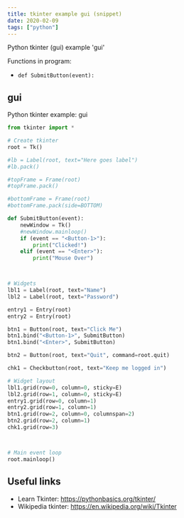 ```yaml
---
title: tkinter example gui (snippet)
date: 2020-02-09
tags: ["python"]
---
```

Python tkinter (gui) example 'gui'

Functions in program: 
* `def SubmitButton(event):`

## gui

Python tkinter example: gui

```python
from tkinter import *

# Create tkinter
root = Tk()

#lb = Label(root, text="Here goes label")
#lb.pack()

#topFrame = Frame(root)
#topFrame.pack()

#bottomFrame = Frame(root)
#bottomFrame.pack(side=BOTTOM)

def SubmitButton(event):
    newWindow = Tk()
    #newWindow.mainloop()
    if (event == "<Button-1>"):
        print("Clicked!")
    elif (event == "<Enter>"):
        print("Mouse Over")



# Widgets
lbl1 = Label(root, text="Name")
lbl2 = Label(root, text="Password")

entry1 = Entry(root)
entry2 = Entry(root)

btn1 = Button(root, text="Click Me")
btn1.bind("<Button-1>", SubmitButton)
btn1.bind("<Enter>", SubmitButton)

btn2 = Button(root, text="Quit", command=root.quit)

chk1 = Checkbutton(root, text="Keep me logged in")

# Widget layout
lbl1.grid(row=0, column=0, sticky=E)
lbl2.grid(row=1, column=0, sticky=E)
entry1.grid(row=0, column=1)
entry2.grid(row=1, column=1)
btn1.grid(row=2, column=0, columnspan=2)
btn2.grid(row=2, column=1)
chk1.grid(row=3)



# Main event loop
root.mainloop()

```

## Useful links

- Learn Tkinter: https://pythonbasics.org/tkinter/
- Wikipedia tkinter: https://en.wikipedia.org/wiki/Tkinter
